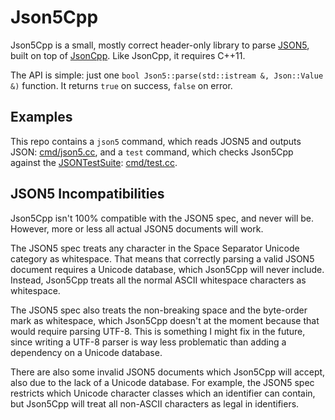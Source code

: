 # Json5Cpp

Json5Cpp is a small, mostly correct header-only library to parse [JSON5](https://json5.org/),
built on top of [JsonCpp](https://github.com/open-source-parsers/jsoncpp).
Like JsonCpp, it requires C++11.

The API is simple: just one `bool Json5::parse(std::istream &, Json::Value &)` function.
It returns `true` on success, `false` on error.

## Examples

This repo contains a `json5` command, which reads JOSN5 and outputs JSON:
[cmd/json5.cc](./cmd/json5.cc), and a `test` command, which checks Json5Cpp against
the [JSONTestSuite](https://github.com/nst/JSONTestSuite): [cmd/test.cc](./cmd/test.cc).

## JSON5 Incompatibilities

Json5Cpp isn't 100% compatible with the JSON5 spec, and never will be.
However, more or less all actual JSON5 documents will work.

The JSON5 spec treats any character in the Space Separator Unicode category as whitespace.
That means that correctly parsing a valid JSON5 document requires a Unicode database,
which Json5Cpp will never include.
Instead, Json5Cpp treats all the normal ASCII whitespace characters as whitespace.

The JSON5 spec also treats the non-breaking space and the byte-order mark as whitespace,
which Json5Cpp doesn't at the moment because that would require parsing UTF-8.
This is something I might fix in the future, since writing a UTF-8 parser
is way less problematic than adding a dependency on a Unicode database.

There are also some invalid JSON5 documents which Json5Cpp will accept,
also due to the lack of a Unicode database.
For example, the JSON5 spec restricts which Unicode character classes which an identifier can
contain, but Json5Cpp will treat all non-ASCII characters as legal in identifiers.
